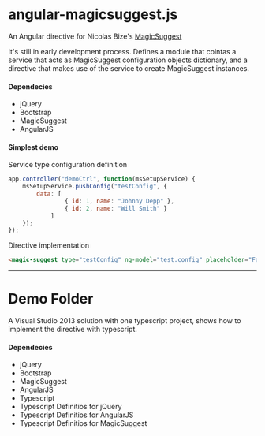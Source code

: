 # angular-magicsuggest.js

An Angular directive for Nicolas Bize's [MagicSuggest](https://github.com/nicolasbize/magicsuggest)

It's still in early development process. Defines a module that cointas a service that acts as MagicSuggest configuration objects dictionary, and a directive that makes use of the service to create MagicSuggest instances.

#### Dependecies
* jQuery
* Bootstrap
* MagicSuggest
* AngularJS

#### Simplest demo
Service type configuration definition
```javascript
app.controller("demoCtrl", function(msSetupService) {
	msSetupService.pushConfig("testConfig", {
        data: [
                { id: 1, name: "Johnny Depp" },
                { id: 2, name: "Will Smith" }
            ]
    });
});
```
Directive implementation
```html
<magic-suggest type="testConfig" ng-model="test.config" placeholder="Famous actors" />
```

---


# Demo Folder
A Visual Studio 2013 solution with one typescript project, shows how to implement the directive with typescript.
#### Dependecies
* jQuery
* Bootstrap
* MagicSuggest
* AngularJS
* Typescript 
* Typescript Definitios for jQuery
* Typescript Definitios for AngularJS
* Typescript Definitios for MagicSuggest
